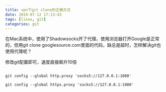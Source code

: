 ```yaml
---
title: vpn下git clone的正确方式
date: 2019-07-12 17:13:43
tags: [linux, git]
categories: git
---
```


在Mac系统中，使用了Shadowsocks开了代理，使用浏览器打开Google是正常的，但用git clone googlesource.com里面的代码，缺总是超时，怎样解决git也使用代理呢？

修改git配置即可，速度直接飙升10倍

```

git config --global http.proxy 'socks5://127.0.0.1:1080'

git config --global https.proxy 'socks5://127.0.0.1:1080'


```